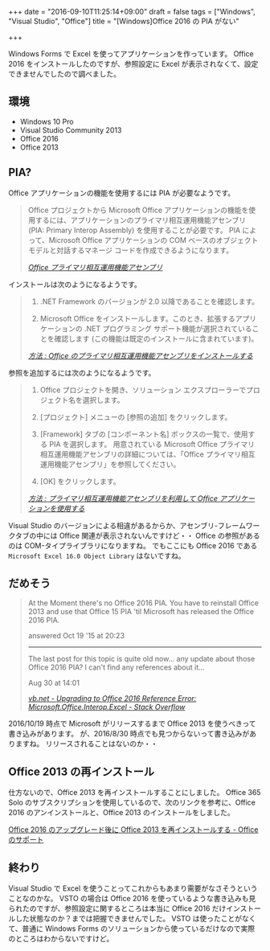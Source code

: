 +++
date = "2016-09-10T11:25:14+09:00"
draft = false
tags = ["Windows", "Visual Studio", "Office"]
title = "[Windows]Office 2016 の PIA がない"

+++

Windows Forms で Excel を使ってアプリケーションを作っています。
Office 2016 をインストールしたのですが、参照設定に Excel が表示されなくて、設定できませんでしたので調べました。

<!--more-->

## 環境

* Windows 10 Pro
* Visual Studio Community 2013
* Office 2016
* Office 2013

## PIA?

Office アプリケーションの機能を使用するには PIA が必要なようです。

> Office プロジェクトから Microsoft Office アプリケーションの機能を使用するには、アプリケーションのプライマリ相互運用機能アセンブリ (PIA: Primary Interop Assembly) を使用することが必要です。 PIA によって、Microsoft Office アプリケーションの COM ベースのオブジェクト モデルと対話するマネージ コードを作成できるようになります。
>
> <cite>[Office プライマリ相互運用機能アセンブリ](https://msdn.microsoft.com/ja-jp/library/15s06t57.aspx)</cite>

インストールは次のようになるようです。

> 1. .NET Framework のバージョンが 2.0 以降であることを確認します。
>
> 2. Microsoft Office をインストールします。このとき、拡張するアプリケーションの .NET プログラミング サポート機能が選択されていることを確認します (この機能は既定のインストールに含まれています)。
>
> <cite>[方法 : Office のプライマリ相互運用機能アセンブリをインストールする](https://msdn.microsoft.com/ja-jp/library/kh3965hw.aspx)</cite>

参照を追加するには次のようになるようです。

> 1. Office プロジェクトを開き、ソリューション エクスプローラーでプロジェクト名を選択します。
>
> 2. [プロジェクト] メニューの [参照の追加] をクリックします。
>
> 3. [Framework] タブの [コンポーネント名] ボックスの一覧で、使用する PIA を選択します。 用意されている Microsoft Office プライマリ相互運用機能アセンブリの詳細については、「Office プライマリ相互運用機能アセンブリ」を参照してください。
>
> 4. [OK] をクリックします。
>
> <cite>[方法 : プライマリ相互運用機能アセンブリを利用して Office アプリケーションを使用する](https://msdn.microsoft.com/ja-jp/library/dww0e04a.aspx)</cite>

Visual Studio のバージョンによる相違があるからか、アセンブリ-フレームワークタブの中には Office 関連が表示されないんですけど・・
Office の参照があるのは COM-タイプライブラリになりますね。
でもここにも Office 2016 である `Microsoft Excel 16.0 Object Library` はないですね。

## だめそう

> At the Moment there's no Office 2016 PIA. You have to reinstall Office 2013 and use that Office 15 PIA 'til Microsoft has released the Office 2016 PIA.
>
> answered Oct 19 '15 at 20:23
>
> ---
>
> The last post for this topic is quite old now... any update about those Office 2016 PIA? I can't find any references about it...
>
> Aug 30 at 14:01
>
> <cite>[vb.net - Upgrading to Office 2016 Reference Error: Microsoft.Office.Interop.Excel - Stack Overflow](http://stackoverflow.com/questions/33219807/upgrading-to-office-2016-reference-error-microsoft-office-interop-excel)</cite>

2016/10/19 時点で Microsoft がリリースするまで Office 2013 を使うべきって書き込みがあります。
が、2016/8/30 時点でも見つからないって書き込みがありますね。
リリースされることはないのか・・

## Office 2013 の再インストール

仕方ないので、Office 2013 を再インストールすることにしました。
Office 365 Solo のサブスクリプションを使用しているので、次のリンクを参考に、Office 2016 のアンインストールと、Office 2013 のインストールをしました。

[Office 2016 のアップグレード後に Office 2013 を再インストールする - Office のサポート](https://support.office.com/ja-jp/article/Office-2016-のアップグレード後に-Office-2013-を再インストールする-a6ca92f4-cbb4-4609-9fdb-f8d3dd6812f3)

## 終わり

Visual Studio で Excel を使うことってこれからもあまり需要がなさそうということなのかな。
VSTO の場合は Office 2016 を使っているような書き込みも見られたのですが、参照設定に関するところは本当に Office 2016 だけインストールした状態なのか？までは把握できませんでした。
VSTO は使ったことがなくて、普通に Windows Forms のソリューションから使っているだけなので実際のところはわからないですけど。
